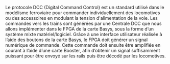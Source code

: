 Le protocole DCC (Digital Command Control) est un standard utilisé dans le modélisme ferroviaire pour commander individuellement des locomotives ou des accessoires en modulant la tension d'alimentation de la voie. Les commandes vers les trains sont générées par une Centrale DCC que nous allons implémenter dans le FPGA de la carte Basys, sous la forme d’un système mixte matériel/logiciel.
Grâce à une interface utilisateur réalisée à l’aide des boutons de la carte Basys, le FPGA doit générer un signal numérique de commande. Cette commande doit ensuite être amplifiée en courant à l’aide d’une carte Booster, afin d’obtenir un signal suffisamment puissant pour être envoyé sur les rails puis être décodé par les locomotives.
